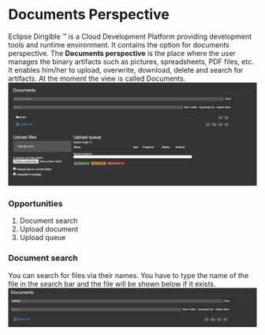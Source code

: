 # Documents Perspective
Eclipse Dirigible ™ is a Cloud Development Platform providing development tools and runtime environment. 
It contains the option for documents perspective.
The **Documents perspective** is the place where the user manages the binary artifacts such as pictures, spreadsheets, PDF files, etc.
It enables him/her to upload, overwrite, download, delete and search for artifacts.
At the moment the view is called Documents.
![view_img](view.PNG)
### Opportunities
1. Document search
2. Upload document
3. Upload queue
### Document search
You can search for files via their names. You have to type the name of the file in the search bar and the file will be shown below if it exists.
![search_img](search.PNG)
